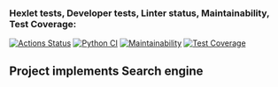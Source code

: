 ### Hexlet tests, Developer tests, Linter status, Maintainability, Test Coverage:
[![Actions Status](https://github.com/Abra19/algorithms-project-69/actions/workflows/hexlet-check.yml/badge.svg)](https://github.com/Abra19/algorithms-project-69/actions)
[![Python CI](https://github.com/Abra19/algorithms-project-69/actions/workflows/pyci.yml/badge.svg)](https://github.com/Abra19/algorithms-project-69/actions/workflows/pyci.yml)
[![Maintainability](https://api.codeclimate.com/v1/badges/765fba2f46015c67d7f9/maintainability)](https://codeclimate.com/github/Abra19/algorithms-project-69/maintainability)
[![Test Coverage](https://api.codeclimate.com/v1/badges/765fba2f46015c67d7f9/test_coverage)](https://codeclimate.com/github/Abra19/algorithms-project-69/test_coverage)

## Project implements Search engine